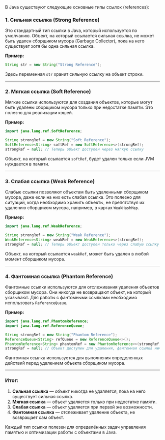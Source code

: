В Java существуют следующие основные типы ссылок (references):

### 1. **Сильная ссылка (Strong Reference)**

Это стандартный тип ссылки в Java, который используется по умолчанию. Объект, на который ссылается сильная ссылка, не может быть удален сборщиком мусора (Garbage Collector), пока на него существует хотя бы одна сильная ссылка.

**Пример:**

```java
String str = new String("Strong Reference");
```

Здесь переменная `str` хранит сильную ссылку на объект строки.

---

### 2. **Мягкая ссылка (Soft Reference)**

Мягкие ссылки используются для создания объектов, которые могут быть удалены сборщиком мусора только при недостатке памяти. Это полезно для реализации кэшей.

**Пример:**

```java
import java.lang.ref.SoftReference;

String strongRef = new String("Soft Reference");
SoftReference<String> softRef = new SoftReference<>(strongRef);
strongRef = null; // Теперь объект доступен через мягкую ссылку
```

Объект, на который ссылается `softRef`, будет удален только если JVM нуждается в памяти.

---

### 3. **Слабая ссылка (Weak Reference)**

Слабые ссылки позволяют объектам быть удаленными сборщиком мусора, даже если на них есть слабая ссылка. Это полезно для ситуаций, когда необходимо хранить объекты, не препятствуя их удалению сборщиком мусора, например, в картах `WeakHashMap`.

**Пример:**

```java
import java.lang.ref.WeakReference;

String strongRef = new String("Weak Reference");
WeakReference<String> weakRef = new WeakReference<>(strongRef);
strongRef = null; // Теперь объект доступен только через слабую ссылку
```

Объект, на который ссылается `weakRef`, может быть удален в любой момент сборщиком мусора.

---

### 4. **Фантомная ссылка (Phantom Reference)**

Фантомные ссылки используются для отслеживания удаления объектов сборщиком мусора. Они никогда не возвращают объект, на который указывают. Для работы с фантомными ссылками необходимо использовать `ReferenceQueue`.

**Пример:**

```java
import java.lang.ref.PhantomReference;
import java.lang.ref.ReferenceQueue;

String strongRef = new String("Phantom Reference");
ReferenceQueue<String> refQueue = new ReferenceQueue<>();
PhantomReference<String> phantomRef = new PhantomReference<>(strongRef, refQueue);
strongRef = null; // Объект доступен для удаления, фантомная ссылка ничего не возвращает
```

Фантомная ссылка используется для выполнения определенных действий перед удалением объекта сборщиком мусора.

---

### Итог:

1. **Сильная ссылка** — объект никогда не удаляется, пока на него существует сильная ссылка.
2. **Мягкая ссылка** — объект удаляется только при недостатке памяти.
3. **Слабая ссылка** — объект удаляется при первой же возможности.
4. **Фантомная ссылка** — отслеживает удаление объекта, не возвращает сам объект.

Каждый тип ссылки полезен для определённых задач управления памятью и оптимизации работы с объектами в Java.